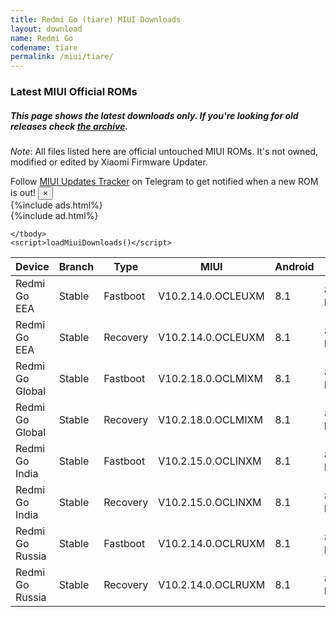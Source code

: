 ```yaml
---
title: Redmi Go (tiare) MIUI Downloads
layout: download
name: Redmi Go
codename: tiare
permalink: /miui/tiare/
---
```

### Latest MIUI Official ROMs
##### This page shows the latest downloads only. If you're looking for old releases check [the archive](/archive/miui/tiare/).
*Note*: All files listed here are official untouched MIUI ROMs. It's not owned, modified or edited by Xiaomi Firmware Updater.

<div class="alert alert-primary alert-dismissible fade show" role="alert">
    Follow <a href="https://t.me/MIUIUpdatesTracker" class="alert-link">MIUI Updates Tracker</a> on Telegram to get notified when a new ROM is out!
    <button type="button" class="close" data-dismiss="alert" aria-label="Close">
        <span aria-hidden="true">&times;</span>
    </button>
</div>
{%include ads.html%}
<div class="table-responsive-md" id="table-wrapper">
{%include ad.html%}
<table id="miui" class="display dt-responsive compact table table-striped table-hover table-sm">
    <thead class="thead-dark">
        <tr>
            <th data-ref="device">Device</th>
            <th data-ref="branch">Branch</th>
            <th data-ref="type">Type</th>
            <th data-ref="miui">MIUI</th>
            <th data-ref="android">Android</th>
            <th data-ref="size">Size</th>
            <th data-ref="size">Date</th>
            <th data-ref="link">Link</th>
        </tr>
    </thead>
    <tbody>
    <tr><td>Redmi Go EEA</td><td>Stable</td><td>Fastboot</td><td>V10.2.14.0.OCLEUXM</td><td>8.1</td><td>890.6 MB</td><td>2020-05-19</td><td><a href="/miui/tiare/stable/V10.2.14.0.OCLEUXM/">Download</a></td></tr>
<tr><td>Redmi Go EEA</td><td>Stable</td><td>Recovery</td><td>V10.2.14.0.OCLEUXM</td><td>8.1</td><td>806.5 MB</td><td>2020-05-26</td><td><a href="/miui/tiare/stable/V10.2.14.0.OCLEUXM/">Download</a></td></tr>
<tr><td>Redmi Go Global</td><td>Stable</td><td>Fastboot</td><td>V10.2.18.0.OCLMIXM</td><td>8.1</td><td>890.7 MB</td><td>2020-05-10</td><td><a href="/miui/tiare/stable/V10.2.18.0.OCLMIXM/">Download</a></td></tr>
<tr><td>Redmi Go Global</td><td>Stable</td><td>Recovery</td><td>V10.2.18.0.OCLMIXM</td><td>8.1</td><td>806.4 MB</td><td>2020-05-18</td><td><a href="/miui/tiare/stable/V10.2.18.0.OCLMIXM/">Download</a></td></tr>
<tr><td>Redmi Go India</td><td>Stable</td><td>Fastboot</td><td>V10.2.15.0.OCLINXM</td><td>8.1</td><td>899.1 MB</td><td>2020-05-14</td><td><a href="/miui/tiare/stable/V10.2.15.0.OCLINXM/">Download</a></td></tr>
<tr><td>Redmi Go India</td><td>Stable</td><td>Recovery</td><td>V10.2.15.0.OCLINXM</td><td>8.1</td><td>814.8 MB</td><td>2020-05-26</td><td><a href="/miui/tiare/stable/V10.2.15.0.OCLINXM/">Download</a></td></tr>
<tr><td>Redmi Go Russia</td><td>Stable</td><td>Fastboot</td><td>V10.2.14.0.OCLRUXM</td><td>8.1</td><td>890.7 MB</td><td>2020-05-20</td><td><a href="/miui/tiare/stable/V10.2.14.0.OCLRUXM/">Download</a></td></tr>
<tr><td>Redmi Go Russia</td><td>Stable</td><td>Recovery</td><td>V10.2.14.0.OCLRUXM</td><td>8.1</td><td>806.7 MB</td><td>2020-05-26</td><td><a href="/miui/tiare/stable/V10.2.14.0.OCLRUXM/">Download</a></td></tr>

    </tbody>
    <script>loadMiuiDownloads()</script>
</table>
</div>

